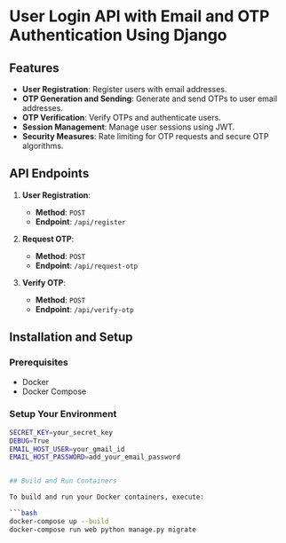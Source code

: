 # User Login API with Email and OTP Authentication Using Django

## Features

- **User Registration**: Register users with email addresses.
- **OTP Generation and Sending**: Generate and send OTPs to user email addresses.
- **OTP Verification**: Verify OTPs and authenticate users.
- **Session Management**: Manage user sessions using JWT.
- **Security Measures**: Rate limiting for OTP requests and secure OTP algorithms.

## API Endpoints

1. **User Registration**:
   - **Method**: `POST`
   - **Endpoint**: `/api/register`


2. **Request OTP**:
   - **Method**: `POST`
   - **Endpoint**: `/api/request-otp`
 

3. **Verify OTP**:
   - **Method**: `POST`
   - **Endpoint**: `/api/verify-otp`
  

## Installation and Setup


### Prerequisites

- Docker
- Docker Compose

   
### Setup Your Environment

```bash
SECRET_KEY=your_secret_key
DEBUG=True
EMAIL_HOST_USER=your_gmail_id
EMAIL_HOST_PASSWORD=add_your_email_password


## Build and Run Containers

To build and run your Docker containers, execute:

```bash
docker-compose up --build
docker-compose run web python manage.py migrate


  




